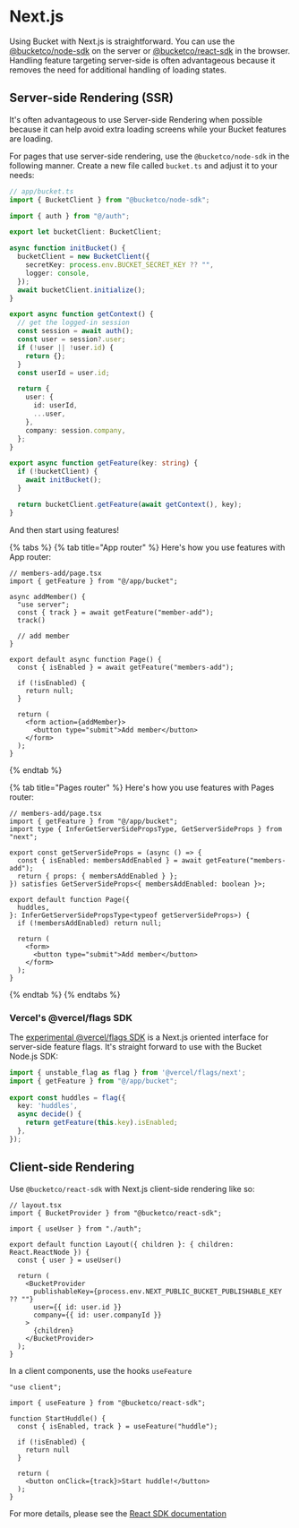 # Next.js

Using Bucket with Next.js is straightforward.  You can use the [@bucketco/node-sdk](broken-reference) on the server or [@bucketco/react-sdk](../sdk/@bucketco/react-sdk/) in the browser. Handling feature targeting server-side is often advantageous because it removes the need for additional handling of loading states. &#x20;

## Server-side Rendering (SSR)

It's often advantageous to use Server-side Rendering when possible because it can help avoid extra loading screens while your Bucket features are loading.

For pages that use server-side rendering, use the `@bucketco/node-sdk` in the following manner. Create a new file called `bucket.ts` and adjust it to your needs:

```typescript
// app/bucket.ts
import { BucketClient } from "@bucketco/node-sdk";

import { auth } from "@/auth";

export let bucketClient: BucketClient;

async function initBucket() {
  bucketClient = new BucketClient({
    secretKey: process.env.BUCKET_SECRET_KEY ?? "",
    logger: console,
  });
  await bucketClient.initialize();
}

export async function getContext() {
  // get the logged-in session
  const session = await auth();
  const user = session?.user;
  if (!user || !user.id) {
    return {};
  }
  const userId = user.id;

  return {
    user: {
      id: userId,
      ...user,
    },
    company: session.company,
  };
}

export async function getFeature(key: string) {
  if (!bucketClient) {
    await initBucket();
  }

  return bucketClient.getFeature(await getContext(), key);
}
```

And then start using features!

{% tabs %}
{% tab title="App router" %}
Here's how you use features with App router:

```tsx
// members-add/page.tsx
import { getFeature } from "@/app/bucket";

async addMember() {
  "use server";
  const { track } = await getFeature("member-add");
  track()
  
  // add member
}

export default async function Page() {
  const { isEnabled } = await getFeature("members-add");
  
  if (!isEnabled) {
    return null;      
  }

  return (
    <form action={addMember}>
      <button type="submit">Add member</button>
    </form>
  );
}
```
{% endtab %}

{% tab title="Pages router" %}
Here's how you use features with Pages router:

```tsx
// members-add/page.tsx
import { getFeature } from "@/app/bucket";
import type { InferGetServerSidePropsType, GetServerSideProps } from "next";

export const getServerSideProps = (async () => {
  const { isEnabled: membersAddEnabled } = await getFeature("members-add");
  return { props: { membersAddEnabled } };
}) satisfies GetServerSideProps<{ membersAddEnabled: boolean }>;

export default function Page({
  huddles,
}: InferGetServerSidePropsType<typeof getServerSideProps>) {
  if (!membersAddEnabled) return null;

  return (
    <form>
      <button type="submit">Add member</button>
    </form>
  );
}
```
{% endtab %}
{% endtabs %}

### Vercel's @vercel/flags SDK

The [experimental @vercel/flags SDK](https://vercel.com/docs/workflow-collaboration/feature-flags/feature-flags-pattern) is a Next.js oriented interface for server-side feature flags. It's straight forward to use with the Bucket Node.js SDK:

```typescript
import { unstable_flag as flag } from '@vercel/flags/next';
import { getFeature } from "@/app/bucket";
 
export const huddles = flag({
  key: 'huddles',
  async decide() {
    return getFeature(this.key).isEnabled;
  },
});
```

## Client-side Rendering

Use `@bucketco/react-sdk` with Next.js client-side rendering like so:

```tsx
// layout.tsx
import { BucketProvider } from "@bucketco/react-sdk";

import { useUser } from "./auth";

export default function Layout({ children }: { children: React.ReactNode }) {
  const { user } = useUser()

  return (
    <BucketProvider
      publishableKey={process.env.NEXT_PUBLIC_BUCKET_PUBLISHABLE_KEY ?? ""}
      user={{ id: user.id }}
      company={{ id: user.companyId }}
    >
      {children}
    </BucketProvider>
  );
}

```

In a client components, use the hooks `useFeature`

```tsx
"use client";

import { useFeature } from "@bucketco/react-sdk";

function StartHuddle() {
  const { isEnabled, track } = useFeature("huddle");

  if (!isEnabled) {
    return null
  }

  return (
    <button onClick={track}>Start huddle!</button>    
  );
}
```

For more details, please see the [React SDK documentation](../sdk/@bucketco/react-sdk/)
